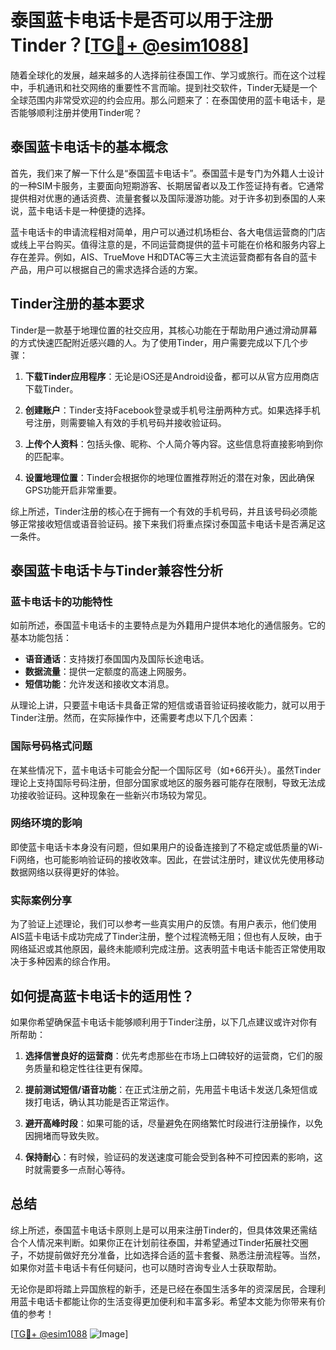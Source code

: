 # 泰国蓝卡电话卡是否可以用于注册Tinder？[[TG💪+ @esim1088](https://t.me/s/esim1088)]

随着全球化的发展，越来越多的人选择前往泰国工作、学习或旅行。而在这个过程中，手机通讯和社交网络的重要性不言而喻。提到社交软件，Tinder无疑是一个全球范围内非常受欢迎的约会应用。那么问题来了：在泰国使用的蓝卡电话卡，是否能够顺利注册并使用Tinder呢？

## 泰国蓝卡电话卡的基本概念

首先，我们来了解一下什么是“泰国蓝卡电话卡”。泰国蓝卡是专门为外籍人士设计的一种SIM卡服务，主要面向短期游客、长期居留者以及工作签证持有者。它通常提供相对优惠的通话资费、流量套餐以及国际漫游功能。对于许多初到泰国的人来说，蓝卡电话卡是一种便捷的选择。

蓝卡电话卡的申请流程相对简单，用户可以通过机场柜台、各大电信运营商的门店或线上平台购买。值得注意的是，不同运营商提供的蓝卡可能在价格和服务内容上存在差异。例如，AIS、TrueMove H和DTAC等三大主流运营商都有各自的蓝卡产品，用户可以根据自己的需求选择合适的方案。

## Tinder注册的基本要求

Tinder是一款基于地理位置的社交应用，其核心功能在于帮助用户通过滑动屏幕的方式快速匹配附近感兴趣的人。为了使用Tinder，用户需要完成以下几个步骤：

1. **下载Tinder应用程序**：无论是iOS还是Android设备，都可以从官方应用商店下载Tinder。
   
2. **创建账户**：Tinder支持Facebook登录或手机号注册两种方式。如果选择手机号注册，则需要输入有效的手机号码并接收验证码。

3. **上传个人资料**：包括头像、昵称、个人简介等内容。这些信息将直接影响到你的匹配率。

4. **设置地理位置**：Tinder会根据你的地理位置推荐附近的潜在对象，因此确保GPS功能开启非常重要。

综上所述，Tinder注册的核心在于拥有一个有效的手机号码，并且该号码必须能够正常接收短信或语音验证码。接下来我们将重点探讨泰国蓝卡电话卡是否满足这一条件。

## 泰国蓝卡电话卡与Tinder兼容性分析

### 蓝卡电话卡的功能特性

如前所述，泰国蓝卡电话卡的主要特点是为外籍用户提供本地化的通信服务。它的基本功能包括：

- **语音通话**：支持拨打泰国国内及国际长途电话。
- **数据流量**：提供一定额度的高速上网服务。
- **短信功能**：允许发送和接收文本消息。

从理论上讲，只要蓝卡电话卡具备正常的短信或语音验证码接收能力，就可以用于Tinder注册。然而，在实际操作中，还需要考虑以下几个因素：

### 国际号码格式问题

在某些情况下，蓝卡电话卡可能会分配一个国际区号（如+66开头）。虽然Tinder理论上支持国际号码注册，但部分国家或地区的服务器可能存在限制，导致无法成功接收验证码。这种现象在一些新兴市场较为常见。

### 网络环境的影响

即使蓝卡电话卡本身没有问题，但如果用户的设备连接到了不稳定或低质量的Wi-Fi网络，也可能影响验证码的接收效率。因此，在尝试注册时，建议优先使用移动数据网络以获得更好的体验。

### 实际案例分享

为了验证上述理论，我们可以参考一些真实用户的反馈。有用户表示，他们使用AIS蓝卡电话卡成功完成了Tinder注册，整个过程流畅无阻；但也有人反映，由于网络延迟或其他原因，最终未能顺利完成注册。这表明蓝卡电话卡能否正常使用取决于多种因素的综合作用。

## 如何提高蓝卡电话卡的适用性？

如果你希望确保蓝卡电话卡能够顺利用于Tinder注册，以下几点建议或许对你有所帮助：

1. **选择信誉良好的运营商**：优先考虑那些在市场上口碑较好的运营商，它们的服务质量和稳定性往往更有保障。

2. **提前测试短信/语音功能**：在正式注册之前，先用蓝卡电话卡发送几条短信或拨打电话，确认其功能是否正常运作。

3. **避开高峰时段**：如果可能的话，尽量避免在网络繁忙时段进行注册操作，以免因拥堵而导致失败。

4. **保持耐心**：有时候，验证码的发送速度可能会受到各种不可控因素的影响，这时就需要多一点耐心等待。

## 总结

综上所述，泰国蓝卡电话卡原则上是可以用来注册Tinder的，但具体效果还需结合个人情况来判断。如果你正在计划前往泰国，并希望通过Tinder拓展社交圈子，不妨提前做好充分准备，比如选择合适的蓝卡套餐、熟悉注册流程等。当然，如果你对蓝卡电话卡有任何疑问，也可以随时咨询专业人士获取帮助。

无论你是即将踏上异国旅程的新手，还是已经在泰国生活多年的资深居民，合理利用蓝卡电话卡都能让你的生活变得更加便利和丰富多彩。希望本文能为你带来有价值的参考！

[[TG💪+ @esim1088](https://t.me/s/esim1088) ![Image](https://i.postimg.cc/4NQfJmqS/Snipaste-2025-05-13-00-14-12.png)]